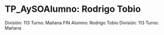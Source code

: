 # TP_AySOAlumno: Rodrigo Tobio
División: 113
Turno: Mañana
FIN
Alumno: Rodrigo Tobio
División: 113
Turno: Mañana
